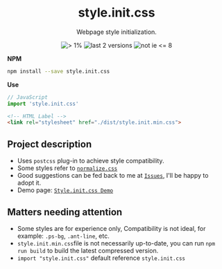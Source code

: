 <div align="center">
  <h1>style.init.css</h1>
  <p>Webpage style initialization.</p>
  <span align="center">
    <img src="https://img.shields.io/badge/browsers->1%25-5081D7.svg" alt="> 1%">
    <img src="https://img.shields.io/badge/versions-last%202-97CA00.svg" alt="last 2 versions">
    <img src="https://img.shields.io/badge/IE-9+-0078D7.svg" alt="not ie <= 8">
  </span>
</div>

<!-- [![> 1%](https://img.shields.io/badge/browsers->1%25-5081D7.svg)](#)
[![last 2 versions](https://img.shields.io/badge/versions-last%202-97CA00.svg)](#)
[![not ie <= 8](https://img.shields.io/badge/IE-9+-0078D7.svg)](#) -->

**NPM**

```sh
npm install --save style.init.css
```

**Use**

```JavaScript
// JavaScript
import 'style.init.css'
```
```HTML
<!-- HTML Label -->
<link rel="stylesheet" href="./dist/style.init.min.css">
```

## Project description

* Uses `postcss` plug-in to achieve style compatibility.
* Some styles refer to [`normalize.css`](https://github.com/necolas/normalize.css)
* Good suggestions can be fed back to me at [`Issues`](https://github.com/kiccer/style.init.css/issues), I'll be happy to adopt it.
* Demo page: [`Style.init.css Demo`](https://kiccer.github.io/style.init.css/docs/index.html)

## Matters needing attention

* Some styles are for experience only, Compatibility is not ideal, for example: `.ps-bg`, `.ant-line`, etc.
* `style.init.min.css`file is not necessarily up-to-date, you can run `npm run build` to build the latest compressed version.
* `import "style.init.css"` default reference `style.init.css`
